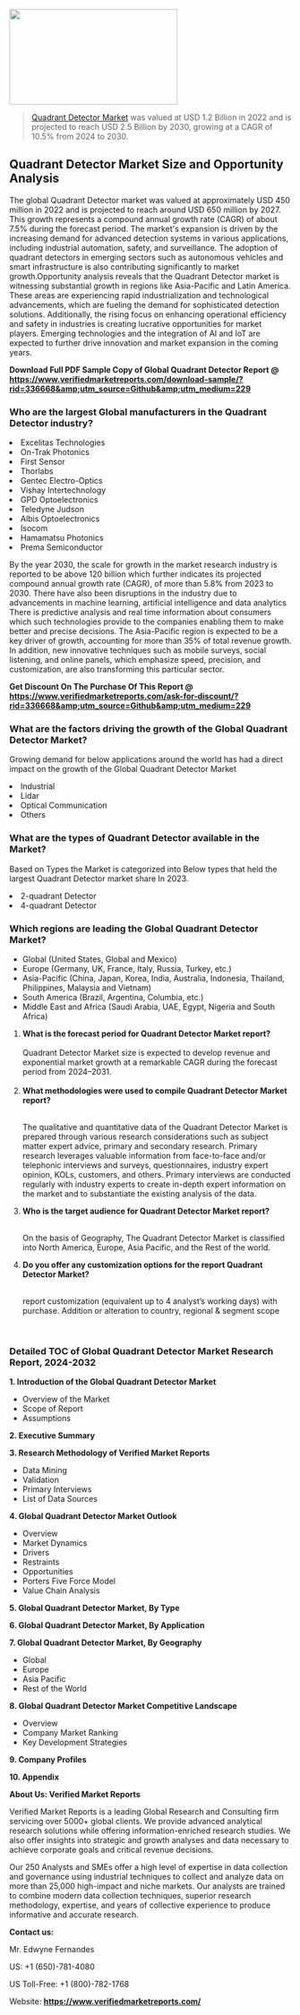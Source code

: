 <img src="https://ffe5etoiles.com/wp-content/uploads/2024/12/MST1-300x171.png" alt="" width="300" height="171" class="alignnone size-medium wp-image-20088" /><blockquote><p><p><a href="https://www.verifiedmarketreports.com/download-sample/?rid=336668&utm_source=Github&utm_medium=229" target="_blank">Quadrant Detector Market</a> was valued at USD 1.2 Billion in 2022 and is projected to reach USD 2.5 Billion by 2030, growing at a CAGR of 10.5% from 2024 to 2030.</p></blockquote><p><h2>Quadrant Detector Market Size and Opportunity Analysis</h2>The global Quadrant Detector market was valued at approximately USD 450 million in 2022 and is projected to reach around USD 650 million by 2027. This growth represents a compound annual growth rate (CAGR) of about 7.5% during the forecast period. The market's expansion is driven by the increasing demand for advanced detection systems in various applications, including industrial automation, safety, and surveillance. The adoption of quadrant detectors in emerging sectors such as autonomous vehicles and smart infrastructure is also contributing significantly to market growth.Opportunity analysis reveals that the Quadrant Detector market is witnessing substantial growth in regions like Asia-Pacific and Latin America. These areas are experiencing rapid industrialization and technological advancements, which are fueling the demand for sophisticated detection solutions. Additionally, the rising focus on enhancing operational efficiency and safety in industries is creating lucrative opportunities for market players. Emerging technologies and the integration of AI and IoT are expected to further drive innovation and market expansion in the coming years.</p><p class=""><strong>Download Full PDF Sample Copy of Global Quadrant Detector Report @ <a href="https://www.verifiedmarketreports.com/download-sample/?rid=336668&amp;utm_source=Github&amp;utm_medium=229" target="_blank">https://www.verifiedmarketreports.com/download-sample/?rid=336668&amp;utm_source=Github&amp;utm_medium=229</a></strong></p><h3 id="" class="">Who are the largest Global manufacturers in the Quadrant Detector industry?</h3><p><li>Excelitas Technologies</li><li> On-Trak Photonics</li><li> First Sensor</li><li> Thorlabs</li><li> Gentec Electro-Optics</li><li> Vishay Intertechnology</li><li> GPD Optoelectronics</li><li> Teledyne Judson</li><li> Albis Optoelectronics</li><li> Isocom</li><li> Hamamatsu Photonics</li><li> Prema Semiconductor</li></p><div class=""><div class="" dir="" data-message-author-role="" data-message-id="" data-message-model-slug=""><div class=""><div class=""><div class=""><div class="" dir="" data-message-author-role="" data-message-id="" data-message-model-slug=""><div class=""><div class=""><p>By the year 2030, the scale for growth in the market research industry is reported to be above 120 billion which further indicates its projected compound annual growth rate (CAGR), of more than 5.8% from 2023 to 2030. There have also been disruptions in the industry due to advancements in machine learning, artificial intelligence and data analytics There is predictive analysis and real time information about consumers which such technologies provide to the companies enabling them to make better and precise decisions. The Asia-Pacific region is expected to be a key driver of growth, accounting for more than 35% of total revenue growth. In addition, new innovative techniques such as mobile surveys, social listening, and online panels, which emphasize speed, precision, and customization, are also transforming this particular sector.</p><p><strong>Get Discount On The Purchase Of This Report @&nbsp; <a href="https://www.verifiedmarketreports.com/ask-for-discount/?rid=336668&amp;utm_source=Github&amp;utm_medium=229" target="_blank">https://www.verifiedmarketreports.com/ask-for-discount/?rid=336668&amp;utm_source=Github&amp;utm_medium=229</a></strong></p></div></div></div></div></div></div></div></div><h3 id="" class="">What are the factors driving the growth of the Global Quadrant Detector Market?</h3><p id="" class="">Growing demand for below applications around the world has had a direct impact on the growth of the Global Quadrant Detector Market</p><p id="" class=""><li>Industrial</li><li> Lidar</li><li> Optical Communication</li><li> Others</li></p><h3 id="" class="">What are the types of Quadrant Detector available in the Market?</h3><p id="" class="">Based on Types the Market is categorized into Below types that held the largest Quadrant Detector market share In 2023.</p><p id="" class=""><li>2-quadrant Detector</li><li> 4-quadrant Detector</li></p><h3 id="" class="">Which regions are leading the Global Quadrant Detector Market?</h3><ul><li>Global (United States, Global and Mexico)</li><li>Europe (Germany, UK, France, Italy, Russia, Turkey, etc.)</li><li>Asia-Pacific (China, Japan, Korea, India, Australia, Indonesia, Thailand, Philippines, Malaysia and Vietnam)</li><li>South America (Brazil, Argentina, Columbia, etc.)</li><li>Middle East and Africa (Saudi Arabia, UAE, Egypt, Nigeria and South Africa)</li></ul><p><ol><li><strong>What is the forecast period for Quadrant Detector Market report?<br /></strong><br /><span data-sheets-root="1" data-sheets-value="{&quot;1&quot;:2,&quot;2&quot;:&quot;XXXX size is expected to develop revenue and exponential market growth at a remarkable CAGR during the forecast period from 2024&ndash;2030.&quot;}" data-sheets-userformat="{&quot;2&quot;:12674,&quot;4&quot;:{&quot;1&quot;:2,&quot;2&quot;:16776960},&quot;10&quot;:2,&quot;11&quot;:0,&quot;15&quot;:&quot;Arial&quot;,&quot;16&quot;:12}">Quadrant Detector Market size is expected to develop revenue and exponential market growth at a remarkable CAGR during the forecast period from 2024&ndash;2031.</span><br /><br /></li><li><strong>What methodologies were used to compile Quadrant Detector Market report?<br /><br /></strong><p>The qualitative and quantitative data of the&nbsp;Quadrant Detector Market is prepared through various research considerations such as subject matter expert advice, primary and secondary research. Primary research leverages valuable information from face-to-face and/or telephonic interviews and surveys, questionnaires, industry expert opinion, KOLs, customers, and others. Primary interviews are conducted regularly with industry experts to create in-depth expert information on the market and to substantiate the existing analysis of the data.&nbsp;</p></li><li><strong>Who is the target audience for Quadrant Detector Market report?<br /><br /></strong><p>On the basis of Geography, The&nbsp;Quadrant Detector Market is classified into North America, Europe, Asia Pacific, and the Rest of the world.</p></li><li><strong>Do you offer any customization options for the report Quadrant Detector Market?<br /><br /></strong><p>report customization (equivalent up to 4 analyst&rsquo;s working days) with purchase. Addition or alteration to country, regional &amp; segment scope</p><p>&nbsp;</p></li></ol></p><h3 id="" class="">Detailed TOC of Global Quadrant Detector Market Research Report, 2024-2032</h3><p id="" class=""><strong>1. Introduction of the Global Quadrant Detector Market</strong></p><ul><li>Overview of the Market</li><li>Scope of Report</li><li>Assumptions</li></ul><p id="" class=""><strong>2. Executive Summary</strong></p><p id="" class=""><strong>3. Research Methodology of&nbsp;Verified Market Reports</strong></p><ul><li>Data Mining</li><li>Validation</li><li>Primary Interviews</li><li>List of Data Sources</li></ul><p id="" class=""><strong>4. Global Quadrant Detector Market Outlook</strong></p><ul><li>Overview</li><li>Market Dynamics</li><li>Drivers</li><li>Restraints</li><li>Opportunities</li><li>Porters Five Force Model</li><li>Value Chain Analysis</li></ul><p id="" class=""><strong>5. Global Quadrant Detector Market, By&nbsp;Type</strong></p><p id="" class=""><strong>6. Global Quadrant Detector Market, By Application</strong></p><p id="" class=""><strong>7. Global Quadrant Detector Market, By Geography</strong></p><ul><li>Global</li><li>Europe</li><li>Asia Pacific</li><li>Rest of the World</li></ul><p id="" class=""><strong>8. Global Quadrant Detector Market Competitive Landscape</strong></p><ul><li>Overview</li><li>Company Market Ranking</li><li>Key Development Strategies</li></ul><p id="" class=""><strong>9. Company Profiles</strong></p><p id="" class=""><strong>10. Appendix</strong></p><p id="" class=""><strong>About Us: Verified Market Reports</strong></p><p id="" class="">Verified Market Reports is a leading Global Research and Consulting firm servicing over 5000+ global clients. We provide advanced analytical research solutions while offering information-enriched research studies. We also offer insights into strategic and growth analyses and data necessary to achieve corporate goals and critical revenue decisions.</p><p id="" class="">Our 250 Analysts and SMEs offer a high level of expertise in data collection and governance using industrial techniques to collect and analyze data on more than 25,000 high-impact and niche markets. Our analysts are trained to combine modern data collection techniques, superior research methodology, expertise, and years of collective experience to produce informative and accurate research.</p><p id="" class=""><strong>Contact us:</strong></p><p id="" class="">Mr. Edwyne Fernandes</p><p id="" class="">US: +1 (650)-781-4080</p><p id="" class="">US Toll-Free: +1 (800)-782-1768</p><p id="" class="">Website: <a target="" data-test-app-aware-link=""><strong>https://www.verifiedmarketreports.com/</strong></a></p>
